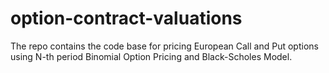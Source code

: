 # option-contract-valuations
The repo contains the code base for pricing European Call and Put options using N-th period Binomial Option Pricing and Black-Scholes Model.
